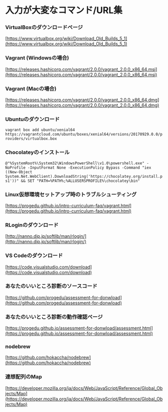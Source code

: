 # 入力が大変なコマンド/URL集

### VirtualBoxのダウンロードページ

[https://www.virtualbox.org/wiki/Download_Old_Builds_5_1](https://www.virtualbox.org/wiki/Download_Old_Builds_5_1)

### Vagrant (Windowsの場合)

[https://releases.hashicorp.com/vagrant/2.0.0/vagrant_2.0.0_x86_64.msi](https://releases.hashicorp.com/vagrant/2.0.0/vagrant_2.0.0_x86_64.msi)

### Vagrant (Macの場合)

[https://releases.hashicorp.com/vagrant/2.0.0/vagrant_2.0.0_x86_64.dmg](https://releases.hashicorp.com/vagrant/2.0.0/vagrant_2.0.0_x86_64.dmg)

### Ubuntuのダウンロード

`vagrant box add ubuntu/xenial64 https://vagrantcloud.com/ubuntu/boxes/xenial64/versions/20170929.0.0/providers/virtualbox.box`

### Chocolateyのインストール

`@"%SystemRoot%\System32\WindowsPowerShell\v1.0\powershell.exe" -NoProfile -InputFormat None -ExecutionPolicy Bypass -Command "iex ((New-Object System.Net.WebClient).DownloadString('https://chocolatey.org/install.ps1'))" && SET "PATH=%PATH%;%ALLUSERSPROFILE%\chocolatey\bin"`

### Linux仮想環境セットアップ時のトラブルシューティング

[https://progedu.github.io/intro-curriculum-faq/vagrant.html](https://progedu.github.io/intro-curriculum-faq/vagrant.html)

### RLoginのダウンロード

[http://nanno.dip.jp/softlib/man/rlogin/](http://nanno.dip.jp/softlib/man/rlogin/)

### VS Codeのダウンロード

[https://code.visualstudio.com/download](https://code.visualstudio.com/download)


### あなたのいいところ診断のソースコード

[https://github.com/progedu/assessment-for-donwload](https://github.com/progedu/assessment-for-donwload)

### あなたのいいところ診断の動作確認ページ

[https://progedu.github.io/assessment-for-donwload/assessment.html](https://progedu.github.io/assessment-for-donwload/assessment.html)

### nodebrew

[https://github.com/hokaccha/nodebrew](https://github.com/hokaccha/nodebrew)


### 連想配列のMap
[https://developer.mozilla.org/ja/docs/Web/JavaScript/Reference/Global_Objects/Map](https://developer.mozilla.org/ja/docs/Web/JavaScript/Reference/Global_Objects/Map)